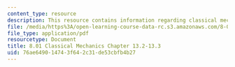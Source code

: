 ```yaml
---
content_type: resource
description: This resource contains information regarding classical mechanics.
file: /media/https%3A/open-learning-course-data-rc.s3.amazonaws.com/8-01sc-classical-mechanics-fall-2016/76ae649014743f642c31de53cbfb4b27_MIT8_01F16_chapter13.2_13.3.pdf
file_type: application/pdf
resourcetype: Document
title: 8.01 Classical Mechanics Chapter 13.2-13.3
uid: 76ae6490-1474-3f64-2c31-de53cbfb4b27
---
```

